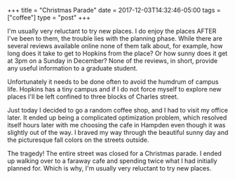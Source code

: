 +++
title = "Christmas Parade"
date = 2017-12-03T14:32:46-05:00
tags = ["coffee"]
type = "post"
+++

I'm usually very reluctant to try new places. I do enjoy the places AFTER I've been to them, the trouble lies with the planning phase. While there are several reviews available online none of them talk about, for example, how long does it take to get to Hopkins from the place? Or how sunny does it get at 3pm on a Sunday in December? None of the reviews, in short, provide any useful information to a graduate student.

Unfortunately it needs to be done often to avoid the humdrum of campus life. Hopkins has a tiny campus and if I do not force myself to explore new places I'll be left confined to three blocks of Charles street.

Just today I decided to go a random coffee shop, and I had to visit my office later. It ended up being a complicated optimization problem,  which resolved itself hours later with me choosing the cafe in Hampden even though it was slightly out of the way. I braved my way through the beautiful sunny day and the picturesque fall colors on the streets outside.

The tragedy! The entire street was closed for a Christmas parade. I ended up walking over to a faraway cafe and spending twice what I had initially planned for. Which is why, I'm usually very reluctant to try new places.
